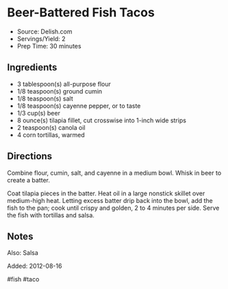 # Beer-Battered Fish Tacos

* Source: Delish.com
* Servings/Yield: 2
* Prep Time: 30 minutes


## Ingredients

* 3 tablespoon(s) all-purpose flour
* 1/8 teaspoon(s) ground cumin
* 1/8 teaspoon(s) salt
* 1/8 teaspoon(s) cayenne pepper, or to taste
* 1/3 cup(s) beer
* 8 ounce(s) tilapia fillet, cut crosswise into 1-inch wide strips
* 2 teaspoon(s) canola oil
* 4  corn tortillas, warmed


## Directions

Combine flour, cumin, salt, and cayenne in a medium bowl. Whisk in beer to create a batter.

Coat tilapia pieces in the batter. Heat oil in a large nonstick skillet over medium-high heat. Letting excess batter drip back into the bowl, add the fish to the pan; cook until crispy and golden, 2 to 4 minutes per side. Serve the fish with tortillas and salsa.


## Notes

Also: Salsa


Added: 2012-08-16

#fish #taco
